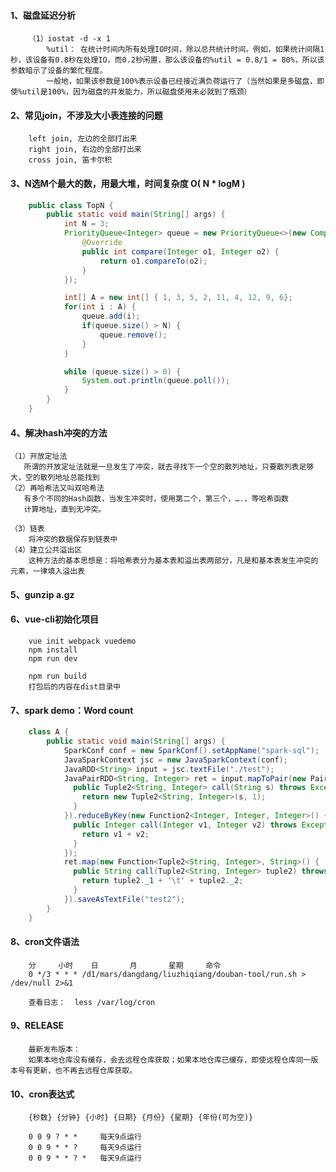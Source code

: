 #### 1、磁盘延迟分析
```
    （1）iostat -d -x 1
        %util： 在统计时间内所有处理IO时间，除以总共统计时间。例如，如果统计间隔1秒，该设备有0.8秒在处理IO，而0.2秒闲置，那么该设备的%util = 0.8/1 = 80%，所以该参数暗示了设备的繁忙程度。
        一般地，如果该参数是100%表示设备已经接近满负荷运行了（当然如果是多磁盘，即使%util是100%，因为磁盘的并发能力，所以磁盘使用未必就到了瓶颈）

```

#### 2、常见join，不涉及大小表连接的问题
```
    left join, 左边的全部打出来
    right join, 右边的全部打出来
    cross join, 笛卡尔积
```
#### 3、N选M个最大的数，用最大堆，时间复杂度 O( N * logM )

```java
    public class TopN {
        public static void main(String[] args) {
            int N = 3;
            PriorityQueue<Integer> queue = new PriorityQueue<>(new Comparator<Integer>() {
                @Override
                public int compare(Integer o1, Integer o2) {
                    return o1.compareTo(o2);
                }
            });

            int[] A = new int[] { 1, 3, 5, 2, 11, 4, 12, 9, 6};
            for(int i : A) {
                queue.add(i);
                if(queue.size() > N) {
                    queue.remove();
                }
            }

            while (queue.size() > 0) {
                System.out.println(queue.poll());
            }
        }
    }
```
#### 4、解决hash冲突的方法
    （1）开放定址法
       所谓的开放定址法就是一旦发生了冲突，就去寻找下一个空的散列地址，只要散列表足够大，空的散列地址总能找到
    （2）再哈希法又叫双哈希法
       有多个不同的Hash函数，当发生冲突时，使用第二个，第三个，….，等哈希函数
       计算地址，直到无冲突。

    （3）链表
        将冲突的数据保存到链表中
    （4）建立公共溢出区
        这种方法的基本思想是：将哈希表分为基本表和溢出表两部分，凡是和基本表发生冲突的元素，一律填入溢出表

#### 5、gunzip a.gz

#### 6、vue-cli初始化项目
```
    vue init webpack vuedemo
    npm install
    npm run dev

    npm run build
    打包后的内容在dist目录中
```

#### 7、spark demo：Word count
```java
    class A {
        public static void main(String[] args) {
            SparkConf conf = new SparkConf().setAppName("spark-sql");
            JavaSparkContext jsc = new JavaSparkContext(conf);
            JavaRDD<String> input = jsc.textFile("./test");
            JavaPairRDD<String, Integer> ret = input.mapToPair(new PairFunction<String, String, Integer>() {
              public Tuple2<String, Integer> call(String s) throws Exception {
                return new Tuple2<String, Integer>(s, 1);
              }
            }).reduceByKey(new Function2<Integer, Integer, Integer>() {
              public Integer call(Integer v1, Integer v2) throws Exception {
                return v1 + v2;
              }
            });
            ret.map(new Function<Tuple2<String, Integer>, String>() {
              public String call(Tuple2<String, Integer> tuple2) throws Exception {
                return tuple2._1 + '\t' + tuple2._2;
              }
            }).saveAsTextFile("test2");
        }
    }
```

#### 8、cron文件语法
```
    分     小时    日       月       星期     命令
    0 */3 * * * /d1/mars/dangdang/liuzhiqiang/douban-tool/run.sh > /dev/null 2>&1

    查看日志：  less /var/log/cron

```

#### 9、<version>RELEASE</version>
```
    最新发布版本：
    如果本地仓库没有缓存，会去远程仓库获取；如果本地仓库已缓存，即使远程仓库同一版本号有更新，也不再去远程仓库获取。
```

#### 10、cron表达式
```
    {秒数} {分钟} {小时} {日期} {月份} {星期} {年份(可为空)}

    0 0 9 ? * *     每天9点运行
    0 0 9 * * ?     每天9点运行
    0 0 9 * * ? *   每天9点运行
```
